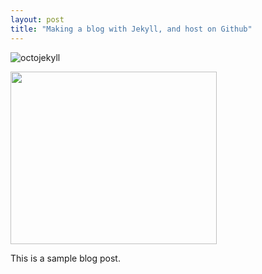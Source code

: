 ```yaml
---
layout: post
title: "Making a blog with Jekyll, and host on Github"
---
```


![octojekyll](/images/octojekyll.png)

<img class="alignnone size-full wp-image-58" src="/images/octojekyll.png" width="330" height="276" />

This is a sample blog post.
